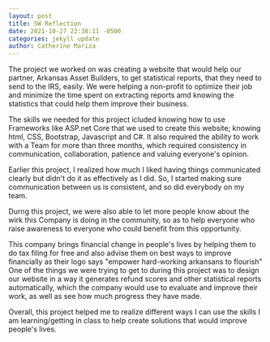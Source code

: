 ```yaml
---
layout: post
title: SW Reflection
date: 2021-10-27 22:38:11 -0500
categories: jekyll update
author: Catherine Mariza
---
```


The project we worked on was creating a website that would help our partner, Arkansas Asset Builders, to get statistical reports, that they need to send to the IRS, easily. We were helping a non-profit to optimize their job and minimize the time spent on extracting reports amd knowing the statistics that could help them improve their business.

The skills we needed for this project icluded knowing how to use Frameworks like ASP.net Core that we used to create this website; knowing html, CSS, Bootstrap, Javascript and C#. It also required the ability to work with a Team for more than three months, which required consistency in communication, collaboration, patience and valuing everyone's opinion.

Earlier this project, I realized how much I liked having things communicated clearly but didn't do it as effectively as I did. So, I started making sure communication between us is consistent, and so did everybody on my team.

Durng this project, we were also able to let more people know about the wirk this Company is doing in the community, so as to help everyone who raise awareness to everyone who could benefit from this opportunity.

This company brings financial change in people's lives by helping them to do tax filing for free and also advise them on best ways to improve financially as their logo says "empower hard-working arkansans to flourish"
One of the things we were trying to get to during this project was to design our website in a way it generates refund scores and other statistical reports automatically, which the company would use to evaluate and improve their work, as well as see how much progress they have made.

Overall, this project helped me to realize different ways I can use the skills I am learning/getting in class to help create solutions that would improve people's lives.
